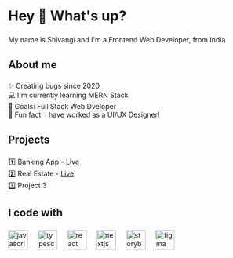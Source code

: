 <h1 align="left">Hey 👋 What's up?</h1>

###

<p align="left">My name is Shivangi and I'm a Frontend Web Developer, from India</p>

###

<h2 align="left">About me</h2>

###

<p align="left">✨ Creating bugs since 2020<br>💻 I'm currently learning MERN Stack<br>🎯 Goals: Full Stack Web Dveloper<br>🎲 Fun fact: I have worked as a UI/UX Designer!</p>

###

<h2 align="left">Projects</h2>

###

<p align="left">1️⃣ Banking App - <a href="https://bankingpaymentapp.netlify.app/">Live</a><br>2️⃣ Real Estate - <a href="https://jolly-melba-8cb273.netlify.app/">Live</a> <br> 3️⃣ Project 3</p>

###

<h2 align="left">I code with</h2>

###

<div align="left">
  <img src="https://cdn.jsdelivr.net/gh/devicons/devicon/icons/javascript/javascript-original.svg" height="40" alt="javascript logo"  />
  <img width="12" />
  <img src="https://cdn.jsdelivr.net/gh/devicons/devicon/icons/typescript/typescript-original.svg" height="40" alt="typescript logo"  />
  <img width="12" />
  <img src="https://cdn.jsdelivr.net/gh/devicons/devicon/icons/react/react-original.svg" height="40" alt="react logo"  />
  <img width="12" />
  <img src="https://cdn.jsdelivr.net/gh/devicons/devicon/icons/nextjs/nextjs-original.svg" height="40" alt="nextjs logo"  />
  <img width="12" />
  <img src="https://cdn.jsdelivr.net/gh/devicons/devicon/icons/storybook/storybook-original.svg" height="40" alt="storybook logo"  />
  <img width="12" />
  <img src="https://cdn.jsdelivr.net/gh/devicons/devicon/icons/figma/figma-original.svg" height="40" alt="figma logo"  /> 
  <img width="12" /> 
</div>

###
